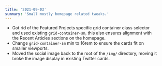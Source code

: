 ```yaml
---
title: '2021-09-03'
summary: 'Small mostly homepage related tweaks.'
---
```


* Got rid of the Featured Projects specific grid container class selector and used existing ```grid-container-sm```, this also ensures alignment with the Recent Articles sections on the homepage.
* Change ```grid-container-sm``` min to 16rem to ensure the cards fit on smaller viewports.
* Moved the social image back to the root of the ```/img/``` directory, moving it broke the image display in existing Twitter cards.
